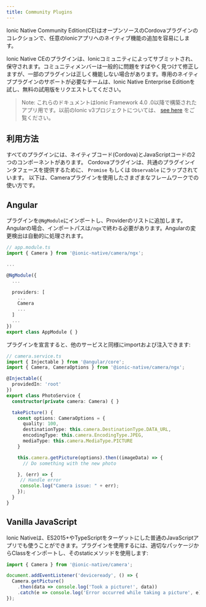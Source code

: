 ```yaml
---
title: Community Plugins
---
```


Ionic Native Community Edition(CE)はオープンソースのCordovaプラグインのコレクションで、任意のIonicアプリへのネイティブ機能の追加を容易にします。

Ionic Native CEのプラグインは、Ionicコミュニティによってサブミットされ、保守されます。コミュニティメンバーは一般的に問題をすばやく見つけて修正しますが、一部のプラグインは正しく機能しない場合があります。専用のネイティブプラグインのサポートが必要なチームは、Ionic Native Enterprise Editionを試し、無料の試用版をリクエストしてください。

> Note: これらのドキュメントはIonic Framework 4.0 .0以降で構築されたアプリ用です。以前のIonic v3プロジェクトについては、 [see here](/docs/v3/native) をご覧ください。

## 利用方法
すべてのプラグインには、ネイティブコード(Cordova)とJavaScriptコードの2つのコンポーネントがあります。
Cordovaプラグインは、共通のプラグインインタフェースを提供するために、 `Promise` もしくは `Observable` にラップされています。
以下は、Cameraプラグインを使用したさまざまなフレームワークでの使い方です。

## Angular
プラグインを`@NgModule`にインポートし、Providerのリストに追加します。Angularの場合、インポートパスは`/ngx`で終わる必要があります。Angularの変更検出は自動的に処理されます。

```typescript
// app.module.ts
import { Camera } from '@ionic-native/camera/ngx';

...

@NgModule({
  ...

  providers: [
    ...
    Camera
    ...
  ]
  ...
})
export class AppModule { }
```

プラグインを宣言すると、他のサービスと同様にimportおよび注入できます:

```typescript
// camera.service.ts
import { Injectable } from '@angular/core';
import { Camera, CameraOptions } from '@ionic-native/camera/ngx';

@Injectable({
  providedIn: 'root'
})
export class PhotoService {
  constructor(private camera: Camera) { }

  takePicture() {
    const options: CameraOptions = {
      quality: 100,
      destinationType: this.camera.DestinationType.DATA_URL,
      encodingType: this.camera.EncodingType.JPEG,
      mediaType: this.camera.MediaType.PICTURE
    }

    this.camera.getPicture(options).then((imageData) => {
      // Do something with the new photo

    }, (err) => {
     // Handle error
     console.log("Camera issue: " + err);
    });
  }
}
```

## Vanilla JavaScript
Ionic Nativeは、ES2015+やTypeScriptをターゲットにした普通のJavaScriptアプリでも使うことができます。プラグインを使用するには、適切なパッケージからClassをインポートし、そのstaticメソッドを使用します:

```js
import { Camera } from '@ionic-native/camera';

document.addEventListener('deviceready', () => {
  Camera.getPicture()
    .then(data => console.log('Took a picture!', data))
    .catch(e => console.log('Error occurred while taking a picture', e));
});
```
